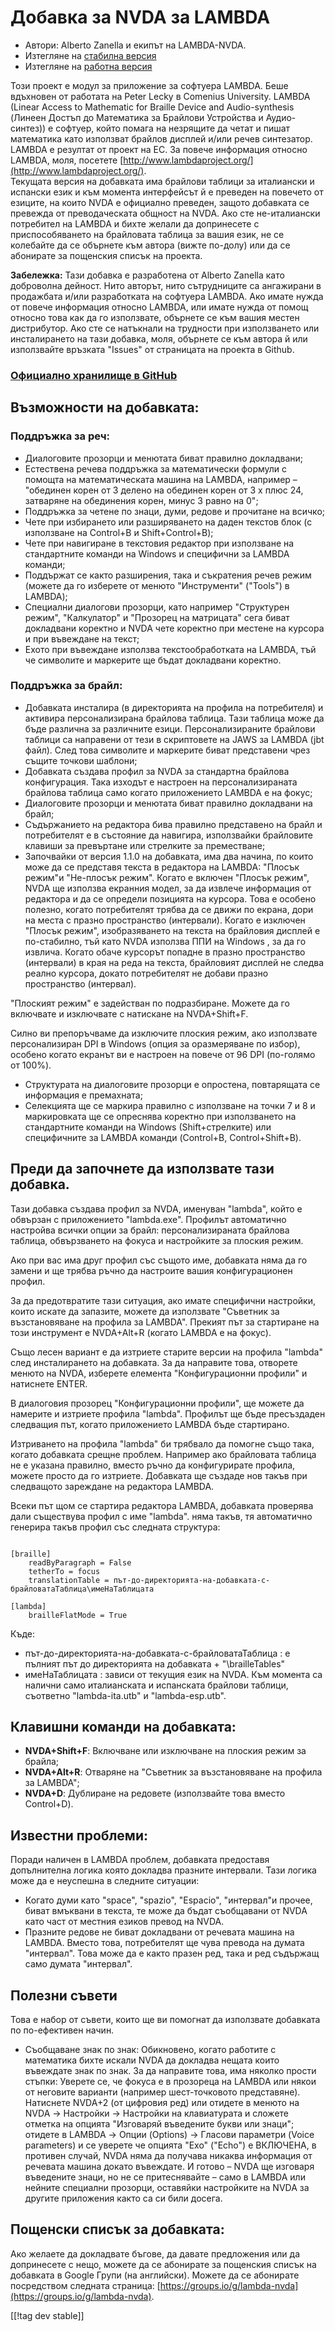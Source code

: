 # Добавка за NVDA за LAMBDA #

* Автори: Alberto Zanella и екипът на LAMBDA-NVDA.
* Изтегляне на [стабилна версия][1]
* Изтегляне на [работна версия][2]

Този проект е модул за приложение за софтуера LAMBDA. Беше вдъхновен от работата на Peter Lecky в Comenius University. 
LAMBDA (Linear Access to Mathematic for Braille Device and Audio-synthesis (Линеен Достъп до Математика за Брайлови Устройства и Аудио-синтез)) е софтуер, който помага на незрящите да четат и пишат математика като използват брайлов дисплей и/или речев синтезатор.
LAMBDA е резултат от проект на ЕС. За повече информация относно LAMBDA, моля, посетете [http://www.lambdaproject.org/](http://www.lambdaproject.org/).  
Текущата версия на добавката има брайлови таблици за италиански и испански
език и към момента интерфейсът й е преведен на повечето от езиците, на които
NVDA е официално преведен, защото добавката се превежда от преводаческата
общност на NVDA. Ако сте не-италиански потребител на LAMBDA и бихте желали
да допринесете с приспособяването на брайловата таблица за вашия език, не се
колебайте да се обърнете към автора (вижте по-долу) или да се абонирате за
пощенския списък на проекта.

**Забележка:** Тази добавка е разработена от Alberto Zanella като доброволна дейност. Нито авторът, нито сътрудниците са ангажирани в продажбата и/или разработката на софтуера LAMBDA. Ако имате нужда от повече информация относно LAMBDA, или имате нужда от помощ относно това как да го използвате, обърнете се към вашия местен дистрибутор. Ако сте се натъкнали на трудности при използването или инсталирането на тази добавка, моля, обърнете се към автора й или използвайте връзката "Issues" от страницата на проекта в Github. 

### [Официално хранилище в GitHub](https://github.com/lambda-nvda/lambdaNvda/)

## Възможности на добавката:

### Поддръжка за реч:

* Диалоговите прозорци и менютата биват правилно докладвани;
* Естествена речева поддръжка за математически формули с помощта на
  математическата машина на LAMBDA, например – "обединен корен от 3 делено
  на обединен корен от 3 x плюс 24, затваряне на обединения корен, минус 3
  равно на 0";
* Поддръжка за четене по знаци, думи, редове и прочитане на всичко;
* Чете при избирането или разширяването на даден текстов блок (с използване
  на Control+B и Shift+Control+B);
* Чете при навигиране в текстовия редактор при използване на стандартните
  команди на Windows и специфични за LAMBDA команди;
* Поддържат се както разширения, така и съкратения речев режим (можете да го
  изберете от менюто "Инструменти" ("Tools") в LAMBDA);
* Специални диалогови прозорци, като например "Структурен режим",
  "Калкулатор" и "Прозорец на матрицата" сега биват докладвани коректно и
  NVDA чете коректно при местене на курсора и при въвеждане на текст;
* Ехото при въвеждане използва текстообработката на LAMBDA, тъй че символите
  и маркерите ще бъдат докладвани коректно.

### Поддръжка за брайл:

* Добавката инсталира (в директорията на профила на потребителя) и активира
  персонализирана брайлова таблица. Тази таблица може да бъде различна за
  различните езици. Персонализираните брайлови таблици са направени от тези
  в скриптовете на JAWS за LAMBDA (jbt файл). След това символите и
  маркерите биват представени чрез същите точкови шаблони;
* Добавката създава профил за NVDA за стандартна брайлова конфигурация. Така
  изходът е настроен на персонализираната брайлова таблица само когато
  приложението LAMBDA е на фокус;
* Диалоговите прозорци и менютата биват правилно докладвани на брайл;
* Съдържанието на редактора бива правилно представено на брайл и
  потребителят е в състояние да навигира, използвайки брайловите клавиши за
  превъртане или стрелките за преместване;
* Започвайки от версия 1.1.0 на добавката, има два начина, по които може да
  се представя текста в редактора на LAMBDA: "Плосък режим"и "Не-плосък
  режим". Когато е включен "Плосък режим", NVDA ще използва екранния модел,
  за да извлече информация от редактора и да се определи позицията на
  курсора. Това е особено полезно, когато потребителят трябва да се движи по
  екрана, дори на места с празно пространство (интервали). Когато е изключен
  "Плосък режим", изобразяването на текста на брайловия дисплей е
  по-стабилно, тъй като NVDA използва ППИ на Windows , за да го
  извлича. Когато обаче курсорът попадне в празно пространство (интервали) в
  края на реда на текста, брайловият дисплей не следва реално курсора,
  докато потребителят не добави празно пространство (интервал).

"Плоският режим" е задействан по подразбиране. Можете да го включвате и
изключвате с натискане на NVDA+Shift+F.

Силно ви препоръчваме да изключите плоския режим, ако използвате
персонализиран DPI в Windows (опция за оразмеряване по избор), особено
когато екранът ви е настроен на повече от 96 DPI (по-голямо от 100%).

* Структурата на диалоговите прозорци е опростена, повтарящата се информация
  е премахната;
* Селекцията ще се маркира правилно с използване на точки 7 и 8 и
  маркировката ще се опреснява коректно при използването на стандартните
  команди на Windows (Shift+стрелките) или специфичните за LAMBDA команди
  (Control+B, Control+Shift+B).

## Преди да започнете да използвате тази добавка.

Тази добавка създава профил за NVDA, именуван "lambda", който е обвързан с
приложението "lambda.exe". Профилът автоматично настройва всички опции за
брайл: персонализираната брайлова таблица, обвързването на фокуса и
настройките за плоския режим.

Ако при вас има друг профил със същото име, добавката няма да го замени и ще
трябва ръчно да настроите вашия конфигурационен профил.

За да предотвратите тази ситуация, ако имате специфични настройки, които
искате да запазите, можете да използвате "Съветник за възстановяване на
профила за LAMBDA". Прекият път за стартиране на този инструмент е
NVDA+Alt+R (когато LAMBDA е на фокус).

Също лесен вариант е да изтриете старите версии на профила "lambda" след
инсталирането на добавката. За да направите това, отворете менюто на NVDA,
изберете елемента "Конфигурационни профили" и натиснете ENTER.

В диалоговия прозорец "Конфигурационни профили", ще можете да намерите и
изтриете профила "lambda". Профилът ще бъде пресъздаден следващия път,
когато приложението LAMBDA бъде стартирано.

Изтриването на профила "lambda" би трябвало да помогне също така, когато
добавката срещне проблем. Например ако брайловата таблица не е указана
правилно, вместо ръчно да конфигурирате профила, можете просто да го
изтриете. Добавката ще създаде нов такъв при следващото зареждане на
редактора LAMBDA.

Всеки път щом се стартира редактора LAMBDA, добавката проверява дали
съществува профил с име "lambda". няма такъв, тя автоматично генерира такъв
профил със следната структура:

``` име на файла : userData\profiles\lambda.ini :

[braille]
	readByParagraph = False
	tetherTo = focus
	translationTable = път-до-директорията-на-добавката-с-брайловатаТаблица\имеНаТаблицата

[lambda]
	brailleFlatMode = True

```

Къде:

* път-до-директорията-на-добавката-с-брайловатаТаблица : е пълният път до
  директорията на добавката + "\brailleTables"
* имеНаТаблицата : зависи от текущия език на NVDA. Към момента са налични
  само италианската и испанската брайлови таблици, съответно
  "lambda-ita.utb" и "lambda-esp.utb".

## Клавишни команди на добавката:

* **NVDA+Shift+F**: Включване или изключване на плоския режим за брайла;
* **NVDA+Alt+R**: Отваряне на "Съветник за възстановяване на профила за
  LAMBDA";
* **NVDA+D**: Дублиране на редовете (използвайте това вместо Control+D).

## Известни проблеми:

Поради наличен в LAMBDA проблем, добавката предоставя допълнителна логика
която докладва празните интервали. Тази логика може да е неуспешна в
следните ситуации:

* Когато думи като "space", "spazio", "Espacio", "интервал"и прочее, биват
  вмъквани в текста, те може да бъдат съобщавани от NVDA като част от
  местния езиков превод на NVDA.
* Празните редове не биват докладвани от речевата машина на LAMBDA. Вместо
  това, потребителят ще чува превода на думата "интервал". Това може да е
  както празен ред, така и ред съдържащ само думата "интервал".

## Полезни съвети

Това е набор от съвети, които ще ви помогнат да използвате добавката по
по-ефективен начин.

* Съобщаване знак по знак: Обикновено, когато работите с математика бихте
  искали NVDA да докладва нещата които въвеждате знак по знак. За да
  направите това, има няколко прости стъпки: Уверете се, че фокуса е в
  прозореца на LAMBDA или някои от неговите варианти (например
  шест-точковото представяне). Натиснете NVDA+2 (от цифровия ред) или
  отидете в менюто на NVDA -> Настройки -> Настройки на клавиатурата и
  сложете отметка на опцията "Изговаряй въведените букви или знаци"; отидете
  в LAMBDA -> Опции (Options) -> Гласови параметри (Voice parameters) и се
  уверете че опцията "Ехо" ("Echo") е ВКЛЮЧЕНА, в противен случай, NVDA няма
  да получава никаква информация от речевата машина докато въвеждате. И
  готово – NVDA ще изговаря въведените знаци, но не се притеснявайте – само
  в LAMBDA или нейните специални прозорци, оставяйки настройките на NVDA за
  другите приложения както са си били досега.

## Пощенски списък за добавката:

Ако желаете да докладвате бъгове, да давате предложения или да допринесете с
нещо, можете да се абонирате за пощенския списък на добавката в Google Групи
(на английски). Можете да се абонирате посредством следната страница:
[https://groups.io/g/lambda-nvda](https://groups.io/g/lambda-nvda).

[[!tag dev stable]]

[1]: http://addons.nvda-project.org/files/get.php?file=lambda

[2]: http://addons.nvda-project.org/files/get.php?file=lambda-dev

